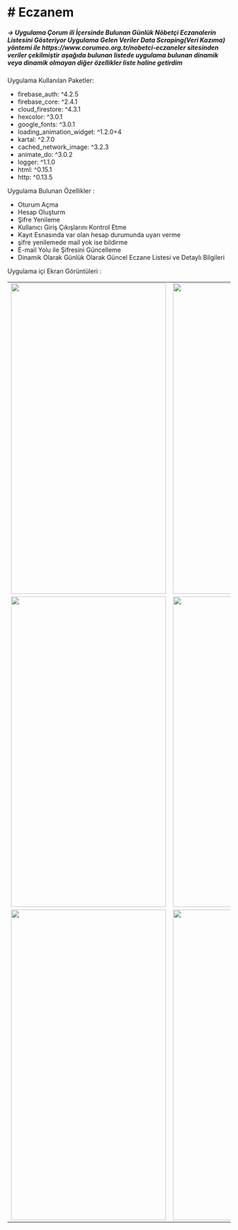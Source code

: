 <h1> # Eczanem</h1>

<h5> -> Uygulama Çorum ili İçersinde Bulunan Günlük Nöbetçi Eczanalerin Listesini Gösteriyor Uygulama Gelen Veriler Data Scraping(Veri Kazıma) yöntemi ile https://www.corumeo.org.tr/nobetci-eczaneler sitesinden veriler çekilmiştir aşağıda bulunan listede uygulama bulunan dinamik veya dinamik olmayan diğer özellikler liste haline getirdim </h5>

<p> Uygulama Kullanılan Paketler: </p>
<ul>
  <li> firebase_auth: ^4.2.5 </li>
  <li> firebase_core: ^2.4.1 </li>
  <li> cloud_firestore: ^4.3.1 </li>
  <li> hexcolor: ^3.0.1 </li>
  <li> google_fonts: ^3.0.1 </li>
  <li> loading_animation_widget: ^1.2.0+4 </li>
  <li> kartal: ^2.7.0 </li>
  <li> cached_network_image: ^3.2.3 </li>
  <li> animate_do: ^3.0.2 </li>
  <li> logger: ^1.1.0 </li>
  <li> html: ^0.15.1 </li>
  <li> http: ^0.13.5 </li>
</ul>

<p> Uygulama Bulunan Özellikler : </p>
<ul>
  <li> Oturum Açma </li>
  <li> Hesap Oluşturm </li>
  <li> Şifre Yenileme </li>
  <li> Kullanıcı Giriş Çıkışlarını Kontrol Etme </li>
  <li> Kayıt Esnasında var olan hesap durumunda uyarı verme </li>
  <li> şifre yenilemede mail yok ise bildirme </li>
  <li> E-mail Yolu ile Şifresini Güncelleme </li>
  <li> Dinamik Olarak Günlük Olarak Güncel Eczane Listesi ve Detaylı Bilgileri </li>
</ul>

<p> Uygulama içi Ekran Görüntüleri : </p>

<table> 
  <tr> 
    <td><img src="https://user-images.githubusercontent.com/77950761/213441218-82e189bb-b394-48d3-aa16-8bcaaff5472b.jpg" style="width:350px;height:700px;"></td>
    <td><img src="https://user-images.githubusercontent.com/77950761/213441597-785eee81-968e-413c-bc2e-d531b7fed776.jpg" style="width:350px;height:700px;"></td>
    <td><img src="https://user-images.githubusercontent.com/77950761/213441670-bab02461-702c-40b7-bd31-69fbf3b23669.jpg" style="width:350px;height:700px;"></td>
    
  </tr>
   <tr> 
    <td><img src="https://user-images.githubusercontent.com/77950761/213441767-a4539811-03c2-4509-af3b-21ee295885df.jpg" style="width:350px;height:700px;"></td>
    <td><img src="https://user-images.githubusercontent.com/77950761/213441807-c8ba0940-f222-427e-bf4f-22044ce1f09c.jpg" style="width:350px;height:700px;"></td>
    <td><img src="https://user-images.githubusercontent.com/77950761/213441852-c266b473-8d38-4e52-ad64-7f63b19484db.jpg" style="width:350px;height:350px;"></td>
    
  </tr>
    <tr> 
    <td><img src="https://user-images.githubusercontent.com/77950761/213442014-2ee620ea-0207-4f8d-916c-3be2fdafa460.jpg" style="width:350px;height:700px;"></td>
    <td><img src="https://user-images.githubusercontent.com/77950761/213442055-9f064196-938b-44c1-8f4d-10eaaa344a6b.jpg" style="width:350px;height:700px;"></td>
    <td><img src="https://user-images.githubusercontent.com/77950761/213442094-697b9530-f0a4-4ced-b347-bf67a39d7496.jpg" style="width:350px;height:350px;"></td>
    
  </tr>
  </table>
  


